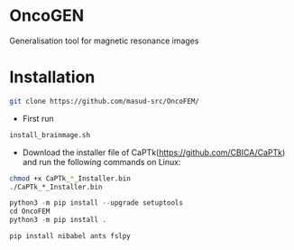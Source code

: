 # OncoGEN
Generalisation tool for magnetic resonance images


# Installation

````bash
git clone https://github.com/masud-src/OncoFEM/
````
- First run
````bash
install_brainmage.sh
````
- Download the installer file of CaPTk(https://github.com/CBICA/CaPTk) and run the following commands on Linux:
````bash
chmod +x CaPTk_*_Installer.bin
./CaPTk_*_Installer.bin
````

```python
python3 -m pip install --upgrade setuptools
cd OncoFEM
python3 -m pip install .
```

```python
pip install nibabel ants fslpy
```